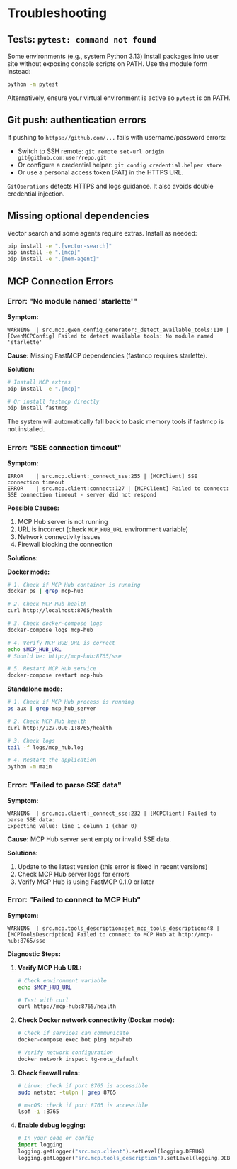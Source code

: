 # Troubleshooting

## Tests: `pytest: command not found`

Some environments (e.g., system Python 3.13) install packages into user site without exposing console scripts on PATH. Use the module form instead:

```bash
python -m pytest
```

Alternatively, ensure your virtual environment is active so `pytest` is on PATH.

## Git push: authentication errors

If pushing to `https://github.com/...` fails with username/password errors:

- Switch to SSH remote: `git remote set-url origin git@github.com:user/repo.git`
- Or configure a credential helper: `git config credential.helper store`
- Or use a personal access token (PAT) in the HTTPS URL.

`GitOperations` detects HTTPS and logs guidance. It also avoids double credential injection.

## Missing optional dependencies

Vector search and some agents require extras. Install as needed:

```bash
pip install -e ".[vector-search]"
pip install -e ".[mcp]"
pip install -e ".[mem-agent]"
```

## MCP Connection Errors

### Error: "No module named 'starlette'"

**Symptom:**
```
WARNING  | src.mcp.qwen_config_generator:_detect_available_tools:110 | 
[QwenMCPConfig] Failed to detect available tools: No module named 'starlette'
```

**Cause:** Missing FastMCP dependencies (fastmcp requires starlette).

**Solution:**
```bash
# Install MCP extras
pip install -e ".[mcp]"

# Or install fastmcp directly
pip install fastmcp
```

The system will automatically fall back to basic memory tools if fastmcp is not installed.

### Error: "SSE connection timeout"

**Symptom:**
```
ERROR    | src.mcp.client:_connect_sse:255 | [MCPClient] SSE connection timeout
ERROR    | src.mcp.client:connect:127 | [MCPClient] Failed to connect: 
SSE connection timeout - server did not respond
```

**Possible Causes:**
1. MCP Hub server is not running
2. URL is incorrect (check `MCP_HUB_URL` environment variable)
3. Network connectivity issues
4. Firewall blocking the connection

**Solutions:**

**Docker mode:**
```bash
# 1. Check if MCP Hub container is running
docker ps | grep mcp-hub

# 2. Check MCP Hub health
curl http://localhost:8765/health

# 3. Check docker-compose logs
docker-compose logs mcp-hub

# 4. Verify MCP_HUB_URL is correct
echo $MCP_HUB_URL
# Should be: http://mcp-hub:8765/sse

# 5. Restart MCP Hub service
docker-compose restart mcp-hub
```

**Standalone mode:**
```bash
# 1. Check if MCP Hub process is running
ps aux | grep mcp_hub_server

# 2. Check MCP Hub health
curl http://127.0.0.1:8765/health

# 3. Check logs
tail -f logs/mcp_hub.log

# 4. Restart the application
python -m main
```

### Error: "Failed to parse SSE data"

**Symptom:**
```
WARNING  | src.mcp.client:_connect_sse:232 | [MCPClient] Failed to parse SSE data: 
Expecting value: line 1 column 1 (char 0)
```

**Cause:** MCP Hub server sent empty or invalid SSE data.

**Solutions:**
1. Update to the latest version (this error is fixed in recent versions)
2. Check MCP Hub server logs for errors
3. Verify MCP Hub is using FastMCP 0.1.0 or later

### Error: "Failed to connect to MCP Hub"

**Symptom:**
```
WARNING  | src.mcp.tools_description:get_mcp_tools_description:48 | 
[MCPToolsDescription] Failed to connect to MCP Hub at http://mcp-hub:8765/sse
```

**Diagnostic Steps:**

1. **Verify MCP Hub URL:**
   ```bash
   # Check environment variable
   echo $MCP_HUB_URL
   
   # Test with curl
   curl http://mcp-hub:8765/health
   ```

2. **Check Docker network connectivity (Docker mode):**
   ```bash
   # Check if services can communicate
   docker-compose exec bot ping mcp-hub
   
   # Verify network configuration
   docker network inspect tg-note_default
   ```

3. **Check firewall rules:**
   ```bash
   # Linux: check if port 8765 is accessible
   sudo netstat -tulpn | grep 8765
   
   # macOS: check if port 8765 is accessible
   lsof -i :8765
   ```

4. **Enable debug logging:**
   ```python
   # In your code or config
   import logging
   logging.getLogger("src.mcp.client").setLevel(logging.DEBUG)
   logging.getLogger("src.mcp.tools_description").setLevel(logging.DEBUG)
   ```
